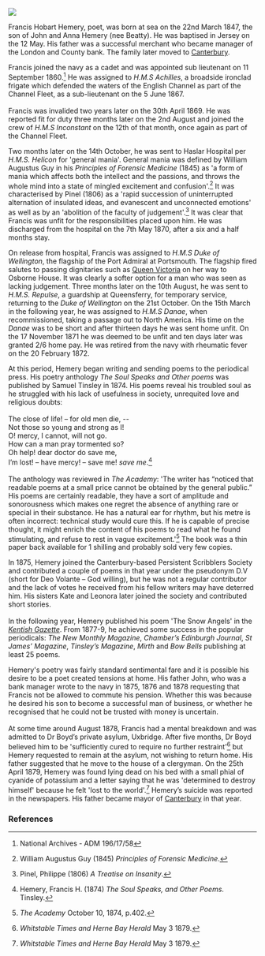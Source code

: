 <a href="https://juncture-digital.org"><img src="https://juncture-digital.org/images/ve-button.png"></a>
<param ve-config title="Francis Hobart Hemery (1847-1879)" author="Michelle Crowther" layout="vtl" banner="https://upload.wikimedia.org/wikipedia/commons/b/b7/Ship_rigged_ironclad_%28HMS_Achilles_in_port%29_%28cropped%29_RMG_PW8172.jpg">

Francis Hobart Hemery, poet, was born at sea on the 22nd March 1847, the son of John and Anna Hemery (nee Beatty). He was baptised in Jersey on the 12 May. His father was a successful merchant who became manager of the London and County bank. The family later moved to [Canterbury](/19c/19c-canterbury).
<param ve-image url="https://stor.artstor.org/stor/4299961a-be83-4924-adc5-ffdf01917220" label="11, The Parade, Canterbury, home of the Hemery family" attribution="Michelle Crowther">

Francis joined the navy as a cadet and was appointed sub lieutenant on 11 September 1860.[^ref1] He was assigned to _H.M.S Achilles_, a broadside ironclad frigate which defended the waters of the English Channel as part of the Channel Fleet, as a sub-lieutenant on the 5 June 1867.  
<br>
Francis was invalided two years later on the 30th April 1869.  He was reported fit for duty three months later on the 2nd August and joined the crew of _H.M.S Inconstant_ on the 12th of that month, once again as part of the Channel Fleet.
<param ve-image url="https://upload.wikimedia.org/wikipedia/commons/b/b7/Ship_rigged_ironclad_%28HMS_Achilles_in_port%29_%28cropped%29_RMG_PW8172.jpg" label="Ship rigged ironclad H.M.S Achilles in port" attribution="Woolley, C E A,Greenwich Maritime Museum via Wikimedia Commons" license=" CC BY-SA 4.0">

Two months later on the 14th October, he was sent to Haslar Hospital per _H.M.S. Helicon_ for 'general mania'. General mania was defined by William Augustus Guy in his _Principles of Forensic Medicine_ (1845) as 'a form of mania which affects both the intellect and the passions, and throws the whole mind into a state of mingled excitement and confusion'.[^ref2] It was characterised by Pinel (1806) as a 'rapid succession of uninterrupted alternation of insulated ideas, and evanescent and unconnected emotions' as well as by an 'abolition of the faculty of judgement'.[^ref3] It was clear that Francis was unfit for the responsibilities placed upon him. He was discharged from the hospital on the 7th May 1870, after a six and a half months stay.
<param ve-image url="https://iiif.wellcomecollection.org/image/L0016100/full/full/0/default.jpg" label=" Traité médico-philosophique sur l'aliénation mentale, ou la manie" attribution="Philippe Pinel. Wellcome Collection">

On release from hospital, Francis was assigned to _H.M.S Duke of Wellington_, the flagship of the Port Admiral at Portsmouth. The flagship fired salutes to passing dignitaries such as [Queen Victoria](/19c/19c-victoria-biography) on her way to Osborne House. It was clearly a softer option for a man who was seen as lacking judgement.  Three months later on the 10th August, he was sent to _H.M.S. Repulse_, a guardship at Queensferry, for temporary service, returning to the _Duke of Wellington_ on the 21st October. On the 15th March in the following year, he was assigned to _H.M.S Danae_, when recommissioned, taking a passage out to North America.  His time on the _Danae_ was to be short and after thirteen days he was sent home unfit. On the 17 November 1871 he was deemed to be unfit and ten days later was granted 2/6 home pay. He was retired from the navy with rheumatic fever on the 20 February 1872. 
<param ve-image url="https://upload.wikimedia.org/wikipedia/commons/b/b1/HMS_Duke_of_Wellington_RMG_PU6198.tiff" label="H.M.S. Duke of Wellington, 1872" attribution="Griffin and Co, Public domain, via Wikimedia Commons">

At this period, Hemery began writing and sending poems to the periodical press. His poetry anthology _The Soul Speaks and Other poems_ was published by Samuel Tinsley in 1874. His poems reveal his troubled soul as he struggled with his lack of usefulness in society, unrequited love and religious doubts: 
<br><br>
The close of life! – for old men die, --    
Not those so young and strong as I!   
O! mercy, I cannot, will not go.   
How can a man pray tormented so?   
Oh help! dear doctor do save me,   
I’m lost! – have mercy! – save me! _save me_.[^ref4]
<br><br>
The anthology was reviewed in _The Academy_: 'The writer has “noticed that readable poems at a small price cannot be obtained by the general public.” His poems are certainly readable, they have a sort of amplitude and sonorousness which makes one regret the absence of anything rare or special in their substance. He has a natural ear for rhythm, but his metre is often incorrect: technical study would cure this. If he is capable of precise thought, it might enrich the content of his poems to read what he found stimulating, and refuse to rest in vague excitement.'[^ref5] The book was a thin paper back available for 1 shilling and probably sold very few copies.
<param ve-image url="https://upload.wikimedia.org/wikipedia/commons/8/85/Carl_Spitzweg_-_Der_arme_Poet_%28Neue_Pinakothek%29.jpg" label="Dear arme Poet -  the poor poet" attribution="Carl Spitzweg, Schack Collection, Public domain, via Wikimedia Commons">

In 1875, Hemery joined the Canterbury-based Persistent Scribblers Society and contributed a couple of poems in that year under the pseudonym D.V (short for Deo Volante – God willing), but he was not a regular contributor and the lack of votes he received from his fellow writers may have deterred him. His sisters Kate and Leonora later joined the society and contributed short stories.  
<br>
In the following year, Hemery published his poem 'The Snow Angels' in the [_Kentish Gazette_](/18c/18c-kentish-gazette).  From 1877-9, he achieved some success in the popular periodicals: _The New Monthly Magazine_, _Chamber’s Edinburgh Journal_, _St James’ Magazine_, _Tinsley’s Magazine_, _Mirth_ and _Bow Bells_ publishing at least 25 poems. 
<param ve-image url="https://stor.artstor.org/stor/3cb447d3-c9cf-47a9-aac5-f019f2f745aa" label="Dane John Gardens, Canterbury" attribution="Kent Maps Online">

Hemery's poetry was fairly standard sentimental fare and it is possible his desire to be a poet created tensions at home. His father John, who was a bank manager wrote to the navy in 1875, 1876 and 1878 requesting that Francis not be allowed to commute his pension. Whether this was because he desired his son to become a successful man of business, or whether he recognised that he could not be trusted with money is uncertain.
<br><br>
At some time around August 1878, Francis had a mental breakdown and was admitted to Dr Boyd’s private asylum, Uxbridge. After five months, Dr Boyd believed him to be 'sufficiently cured to require no further restraint'[^ref6] but Hemery requested to remain at the asylum, not wishing to return home. His father suggested that he move to the house of a clergyman. On the 25th April 1879, Hemery was found lying dead on his bed with a small phial of cyanide of potassium and a letter saying that he was 'determined to destroy himself' because he felt 'lost to the world'.[^ref7]   Hemery’s suicide was reported in the newspapers. His father became mayor of [Canterbury](/19c/19c-canterbury) in that year.
<param ve-image url="https://upload.wikimedia.org/wikipedia/commons/4/4d/The_animals_and_man%3B_an_elementary_textbook_of_zoology_and_human_physiology_%281911%29_%2814784600372%29.jpg" label="The animals and man: an elementary textbook of zoology and human physiology, 1911" attribution="Internet Archive Book Images, No restrictions, via Wikimedia Commons">

### References

[^ref1]: National Archives - ADM 196/17/58
[^ref2]: William Augustus Guy (1845) _Principles of Forensic Medicine_.
[^ref3]: Pinel, Philippe (1806) _A Treatise on Insanity_.
[^ref4]: Hemery, Francis H. (1874) _The Soul Speaks, and Other Poems_. Tinsley.
[^ref5]: _The Academy_ October 10, 1874, p.402.
[^ref6]: _Whitstable Times and Herne Bay Herald_ May 3 1879.
[^ref7]: _Whitstable Times and Herne Bay Herald_ May 3 1879.
